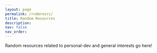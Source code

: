 ```yaml
---
layout: page
permalink: /rndmresrc/
title: Random Resources
description: 
nav: false
nav_order: 
---
```


Random resources related to personal-dev and general interests go here!